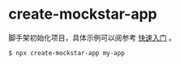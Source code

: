 # create-mockstar-app

脚手架初始化项目，具体示例可以阅参考 [快速入门](../docs/getting-started) 。

```bash
$ npx create-mockstar-app my-app
```
